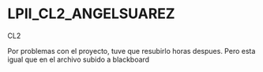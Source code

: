 # LPII_CL2_ANGELSUAREZ
CL2

Por problemas con el proyecto, tuve que resubirlo horas despues. Pero esta igual que en el archivo subido a blackboard

